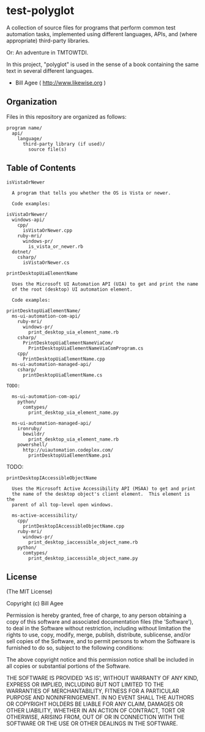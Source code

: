 # test-polyglot 
A collection of source files for programs that perform common
test automation tasks, implemented using different languages,
APIs, and (where appropriate) third-party libraries.

Or: An adventure in TMTOWTDI.

In this project, "polyglot" is used in the sense of a book
containing the same text in several different languages.

- Bill Agee ( http://www.likewise.org )

## Organization
Files in this repository are organized as follows:

````
program name/
  api/
    language/
      third-party library (if used)/
        source file(s)
````

## Table of Contents


````
isVistaOrNewer

  A program that tells you whether the OS is Vista or newer.

  Code examples:

isVistaOrNewer/
  windows-api/
    cpp/
      isVistaOrNewer.cpp
    ruby-mri/
      windows-pr/
        is_vista_or_newer.rb
  dotnet/
    csharp/
      isVistaOrNewer.cs

````

````
printDesktopUiaElementName

  Uses the Microsoft UI Automation API (UIA) to get and print the name
  of the root (desktop) UI automation element.

  Code examples:

printDesktopUiaElementName/
  ms-ui-automation-com-api/
    ruby-mri/
      windows-pr/
        print_desktop_uia_element_name.rb
    csharp/
      PrintDesktopUiaElementNameViaCom/
        PrintDesktopUiaElementNameViaComProgram.cs
    cpp/
      PrintDesktopUiaElementName.cpp
  ms-ui-automation-managed-api/
    csharp/
      printDesktopUiaElementName.cs

TODO:

  ms-ui-automation-com-api/
    python/
      comtypes/
        print_desktop_uia_element_name.py

  ms-ui-automation-managed-api/
    ironruby/
      bewildr/
        print_desktop_uia_element_name.rb
    powershell/
      http://uiautomation.codeplex.com/
        printDesktopUiaElementName.ps1
````

TODO:

````
printDesktopIAccessibleObjectName

  Uses the Microsoft Active Accessibility API (MSAA) to get and print
  the name of the desktop object's client element.  This element is the
  parent of all top-level open windows.

  ms-active-accessibility/
    cpp/
      printDesktopIAccessibleObjectName.cpp
    ruby-mri/
      windows-pr/
        print_desktop_iaccessible_object_name.rb
    python/
      comtypes/
        print_desktop_iaccessible_object_name.py
````

## License
(The MIT License)

Copyright (c) Bill Agee

Permission is hereby granted, free of charge, to any person obtaining a copy of this software and associated documentation files (the 'Software'), to deal in the Software without restriction, including without limitation the rights to use, copy, modify, merge, publish, distribute, sublicense, and/or sell copies of the Software, and to permit persons to whom the Software is furnished to do so, subject to the following conditions:

The above copyright notice and this permission notice shall be included in all copies or substantial portions of the Software.

THE SOFTWARE IS PROVIDED 'AS IS', WITHOUT WARRANTY OF ANY KIND, EXPRESS OR IMPLIED, INCLUDING BUT NOT LIMITED TO THE WARRANTIES OF MERCHANTABILITY, FITNESS FOR A PARTICULAR PURPOSE AND NONINFRINGEMENT. IN NO EVENT SHALL THE AUTHORS OR COPYRIGHT HOLDERS BE LIABLE FOR ANY CLAIM, DAMAGES OR OTHER LIABILITY, WHETHER IN AN ACTION OF CONTRACT, TORT OR OTHERWISE, ARISING FROM, OUT OF OR IN CONNECTION WITH THE SOFTWARE OR THE USE OR OTHER DEALINGS IN THE SOFTWARE.

